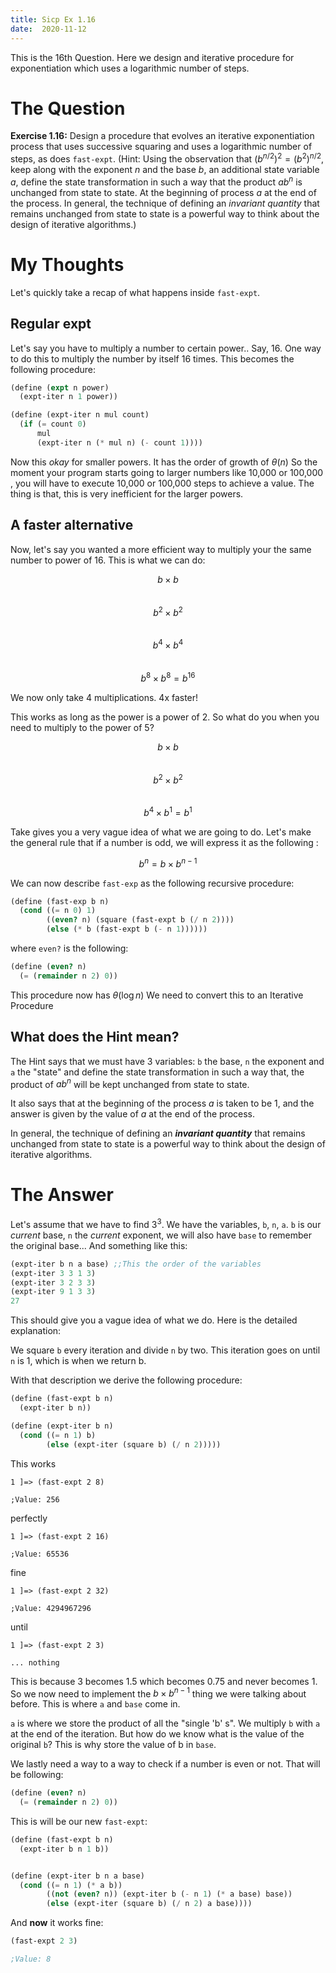```yaml
---
title: Sicp Ex 1.16
date:  2020-11-12
---
```


This is the 16th Question. Here we design and iterative
procedure for exponentiation which uses a logarithmic number
of steps.

# The Question

**Exercise 1.16:** Design a procedure that evolves an iterative
exponentiation process that uses successive squaring and uses a
logarithmic number of steps, as does `fast-expt`. (Hint: Using the
observation that $(b^{n/2})^{2} = (b^{2})^{n/2}$, keep along with
the exponent *n* and the base *b*, an additional state variable *a*,
define the state transformation in such a way that the product $ab^{n}$
is unchanged from state to state. At the beginning of process $a$ at the
end of the process. In general, the technique of defining an *invariant
quantity* that remains unchanged from state to state is a powerful way
to think about the design of iterative algorithms.)

# My Thoughts

Let's quickly take a recap of what happens inside `fast-expt`.

## Regular expt

Let's say you have to multiply a number to certain power.. Say, 16.
One way to do this to multiply the number by itself 16 times.
This becomes the following procedure:

```scheme
(define (expt n power)
  (expt-iter n 1 power))

(define (expt-iter n mul count)
  (if (= count 0)
      mul
      (expt-iter n (* mul n) (- count 1))))
```

Now this *okay* for smaller powers. It has the order of growth of
$\theta(n)$ So the moment your program starts going to larger numbers
like 10,000 or 100,000 , you will have to execute 10,000 or 100,000
steps to achieve a value.  The thing is that, this is very inefficient
for the larger powers.

## A faster alternative

Now, let's say you wanted a more efficient way
to multiply your the same number to power of 16.
This is what we can do:

$$ b \times b $$  
$$ b^{2} \times b^{2} $$  
$$ b^{4} \times b^{4} $$  
$$ b^{8} \times b^{8} = b^{16} $$

We now only take 4 multiplications. 4x faster!

This works as long as the power is a power of 2.
So what do you when you need to multiply to the power of 5?

$$ b \times b $$  
$$ b^{2} \times b^{2} $$  
$$ b^{4} \times b^{1} = b^{1} $$  

Take gives you a very vague idea of what we are going to do.
Let's make the general rule that if a number is odd, we will
express it as the following :

$$ b^{n} = b \times b^{n - 1} $$

We can now describe `fast-exp` as the following recursive procedure:

```scheme
(define (fast-exp b n)
  (cond ((= n 0) 1)
        ((even? n) (square (fast-expt b (/ n 2))))
        (else (* b (fast-expt b (- n 1))))))
```

where `even?` is the following:

```scheme
(define (even? n)
  (= (remainder n 2) 0))
```

This procedure now has $\theta(\log n)$
We need to convert this to an Iterative Procedure

## What does the Hint mean?

The Hint says that we must have 3 variables: `b` the base, 
`n` the exponent and `a` the "state" and define the state
transformation in such a way that, the product of $ab^{n}$ 
will be kept unchanged from state to state.

It also says that at the beginning of the process $a$ is taken
to be 1, and the answer is given by the value of $a$ at the end
of the process.

In general, the technique of defining an ***invariant quantity***
that remains unchanged from state to state is a powerful way
to think about the design of iterative algorithms.

# The Answer

Let's assume that we have to find $3^{3}$. We have the variables, `b`,
`n`, `a`. `b` is our *current*  base, `n` the *current* exponent, we will
also have `base` to remember the original base... And something like this:

```scheme
(expt-iter b n a base) ;;This the order of the variables
(expt-iter 3 3 1 3)
(expt-iter 3 2 3 3)
(expt-iter 9 1 3 3)
27
```

This should give you a vague idea of what we do.
Here is the detailed explanation:

We square `b` every iteration and divide `n` by two.
This iteration goes on until `n` is 1, which is when
we return b.

With that description we derive the following procedure:

```scheme
(define (fast-expt b n)
  (expt-iter b n))

(define (expt-iter b n)
  (cond ((= n 1) b)
        (else (expt-iter (square b) (/ n 2)))))
```
This works
```
1 ]=> (fast-expt 2 8)

;Value: 256
```
perfectly
```
1 ]=> (fast-expt 2 16)

;Value: 65536
```
fine
```
1 ]=> (fast-expt 2 32)

;Value: 4294967296
```
until
```
1 ]=> (fast-expt 2 3)

... nothing
```

This is because 3 becomes 1.5 which becomes 0.75 and never becomes 1.
So we now need to implement the $b \times b^{n - 1}$ thing we were
talking about before. This is where `a` and `base` come in.

`a` is where we store the product of all the "single 'b' s". We multiply
`b` with `a` at the end of the iteration. But how do we know what is the
value of the original `b`? This is why store the value of b in `base`.

We lastly need a way to a way to check if a number is even or not. That
will be following:

```scheme
(define (even? n)
  (= (remainder n 2) 0))
```

This is will be our new `fast-expt`:

```scheme
(define (fast-expt b n)
  (expt-iter b n 1 b))


(define (expt-iter b n a base)
  (cond ((= n 1) (* a b))
        ((not (even? n)) (expt-iter b (- n 1) (* a base) base))
        (else (expt-iter (square b) (/ n 2) a base))))
```

And **now** it works fine:

```scheme
(fast-expt 2 3)

;Value: 8
```
